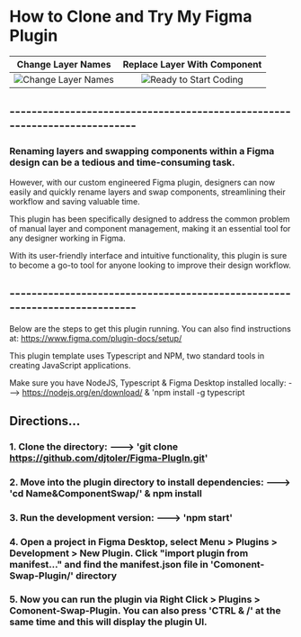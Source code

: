 # How to Clone and Try My Figma Plugin

|                                   Change Layer Names                                    |                               Replace Layer With Component                                |
| :-------------------------------------------------------------------------------------: | :---------------------------------------------------------------------------------------: |
| ![Change Layer Names](https://github.com/djtoler/Figma-PlugIn/blob/main/nameChange.gif) | ![Ready to Start Coding](https://github.com/djtoler/Figma-PlugIn/blob/main/figmaSwap.gif) |

## --------------------------------------------------------------------------

### Renaming layers and swapping components within a Figma design can be a tedious and time-consuming task.

However, with our custom engineered Figma plugin, designers can now easily and quickly rename layers and swap components, streamlining their workflow and saving valuable time.

This plugin has been specifically designed to address the common problem of manual layer and component management, making it an essential tool for any designer working in Figma.

With its user-friendly interface and intuitive functionality, this plugin is sure to become a go-to tool for anyone looking to improve their design workflow.

## --------------------------------------------------------------------------

Below are the steps to get this plugin running. You can also find instructions at: https://www.figma.com/plugin-docs/setup/

This plugin template uses Typescript and NPM, two standard tools in creating JavaScript applications.

Make sure you have NodeJS, Typescript & Figma Desktop installed locally: ---> https://nodejs.org/en/download/ & 'npm install -g typescript

## Directions...

### 1. Clone the directory: ---> 'git clone https://github.com/djtoler/Figma-PlugIn.git'

### 2. Move into the plugin directory to install dependencies: ---> 'cd Name&ComponentSwap/' & npm install

### 3. Run the development version: ---> 'npm start'

### 4. Open a project in Figma Desktop, select Menu > Plugins > Development > New Plugin. Click "import plugin from manifest..." and find the manifest.json file in 'Comonent-Swap-Plugin/' directory

### 5. Now you can run the plugin via Right Click > Plugins > Comonent-Swap-Plugin. You can also press 'CTRL & /' at the same time and this will display the plugin UI.
